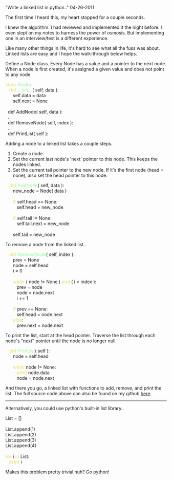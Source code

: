 "Write a linked list in python.."
04-26-2011

The first time I heard this, my heart stopped for a couple seconds.

I knew the algorithm. I had reviewed and implemented it the night before. I even slept on my notes to harness the power of osmosis. But implementing one in an interview/test is a different experience.

Like many other things in life, it's hard to see what all the fuss was about. Linked lists are easy and I hope the walk-through below helps.

Define a Node class. Every Node has a value and a pointer to the next node. When a node is first created, it's assigned a given value and does not point to any node.


<div id="code">
<font color="#f0e68c"><b>class</b></font>&nbsp;<font color="#98fb98">Node</font>:<br>
&nbsp;&nbsp; <font color="#f0e68c"><b>def</b></font>&nbsp;<font color="#98fb98">__init__</font>( self, data ):<br>
&nbsp;&nbsp;&nbsp;&nbsp;&nbsp;&nbsp;self.data = data<br>
&nbsp;&nbsp;&nbsp;&nbsp;&nbsp;&nbsp;self.next = None<br>
<br />
&nbsp;&nbsp;def AddNode( self, data ):<br />
&nbsp;&nbsp;..<br />
&nbsp;&nbsp;def RemoveNode( self, index ):<br />
&nbsp;&nbsp;..<br />
&nbsp;&nbsp;def PrintList( self ):<br />
</div>

Adding a node to a linked list takes a couple steps.

1. Create a node.
2. Set the current last node's 'next' pointer to this node. This keeps the nodes linked.
3. Set the current tail pointer to the new node. If it's the first node (head = none), also set the head pointer to this node.

<div id="code">
&nbsp;&nbsp; <font color="#f0e68c"><b>def</b></font>&nbsp;<font color="#98fb98">AddNode</font>( self, data ):<br>
&nbsp;&nbsp;&nbsp;&nbsp;&nbsp;&nbsp;new_node = Node( data )<br>
<br>
&nbsp;&nbsp;&nbsp;&nbsp;&nbsp;&nbsp;<font color="#f0e68c"><b>if</b></font>&nbsp;self.head == None:<br>
&nbsp;&nbsp;&nbsp;&nbsp;&nbsp;&nbsp;&nbsp;&nbsp; self.head = new_node<br>
<br>
&nbsp;&nbsp;&nbsp;&nbsp;&nbsp;&nbsp;<font color="#f0e68c"><b>if</b></font>&nbsp;self.tail != None:<br>
&nbsp;&nbsp;&nbsp;&nbsp;&nbsp;&nbsp;&nbsp;&nbsp; self.tail.next = new_node<br>
<br>
&nbsp;&nbsp;&nbsp;&nbsp;&nbsp;&nbsp;self.tail = new_node<br>
</div>

To remove a node from the linked list..<br />

<div id="code">
&nbsp;&nbsp; <font color="#f0e68c"><b>def</b></font>&nbsp;<font color="#98fb98">RemoveNode</font>( self, index ):<br>
&nbsp;&nbsp;&nbsp;&nbsp;&nbsp;&nbsp;prev = None<br>
&nbsp;&nbsp;&nbsp;&nbsp;&nbsp;&nbsp;node = self.head<br>
&nbsp;&nbsp;&nbsp;&nbsp;&nbsp;&nbsp;i = 0<br>
<br>
&nbsp;&nbsp;&nbsp;&nbsp;&nbsp;&nbsp;<font color="#f0e68c"><b>while</b></font>&nbsp;( node != None ) <font color="#f0e68c"><b>and</b></font>&nbsp;( i &lt; index ):<br>
&nbsp;&nbsp;&nbsp;&nbsp;&nbsp;&nbsp;&nbsp;&nbsp; prev = node<br>
&nbsp;&nbsp;&nbsp;&nbsp;&nbsp;&nbsp;&nbsp;&nbsp; node = node.next<br>
&nbsp;&nbsp;&nbsp;&nbsp;&nbsp;&nbsp;&nbsp;&nbsp; i += 1<br>
<br>
&nbsp;&nbsp;&nbsp;&nbsp;&nbsp;&nbsp;<font color="#f0e68c"><b>if</b></font>&nbsp;prev == None:<br>
&nbsp;&nbsp;&nbsp;&nbsp;&nbsp;&nbsp;&nbsp;&nbsp; self.head = node.next<br>
&nbsp;&nbsp;&nbsp;&nbsp;&nbsp;&nbsp;<font color="#f0e68c"><b>else</b></font>:<br>
&nbsp;&nbsp;&nbsp;&nbsp;&nbsp;&nbsp;&nbsp;&nbsp; prev.next = node.next<br>
</div>

To print the list, start at the head pointer. Traverse the list through each node's "next" pointer until the node is no longer null.<br />

<div id="code">
&nbsp;&nbsp; <font color="#f0e68c"><b>def</b></font>&nbsp;<font color="#98fb98">PrintList</font>( self ):<br>
&nbsp;&nbsp;&nbsp;&nbsp;&nbsp;&nbsp;node = self.head<br>
<br>
&nbsp;&nbsp;&nbsp;&nbsp;&nbsp;&nbsp;<font color="#f0e68c"><b>while</b></font>&nbsp;node != None:<br>
&nbsp;&nbsp;&nbsp;&nbsp;&nbsp;&nbsp;&nbsp;&nbsp; <font color="#f0e68c"><b>print</b></font>&nbsp;node.data<br>
&nbsp;&nbsp;&nbsp;&nbsp;&nbsp;&nbsp;&nbsp;&nbsp; node = node.next<br>
</div>

And there you go, a linked list with functions to add, remove, and print the list. The full source code above can also be found on my github <a href="https://github.com/alexle/Linked-List/blob/master/linked.py">here</a>.<br />

---------

Alternatively, you could use python's built-in list library..<br />

<div id="code">
List = []<br>
<br>
List.append(1)<br>
List.append(2)<br>
List.append(3)<br>
List.append(4)<br>
<br>
<font color="#f0e68c"><b>for</b></font>&nbsp;i <font color="#f0e68c"><b>in</b></font>&nbsp;List:<br>
&nbsp;&nbsp; <font color="#f0e68c"><b>print</b></font>&nbsp;i<br>
</div>

Makes this problem pretty trivial huh? Go python!
